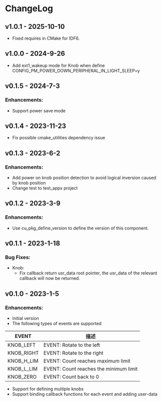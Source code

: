 # ChangeLog

## v1.0.1 - 2025-10-10

* Fixed requires in CMake for IDF6.

## v1.0.0 - 2024-9-26

* Add ext1_wakeup mode for Knob when define CONFIG_PM_POWER_DOWN_PERIPHERAL_IN_LIGHT_SLEEP=y

## v0.1.5 - 2024-7-3

### Enhancements:

* Support power save mode

## v0.1.4 - 2023-11-23

* Fix possible cmake_utilities dependency issue

## v0.1.3 - 2023-6-2

### Enhancements:

* Add power on knob position detection to avoid logical inversion caused by knob position
* Change test to test_apps project

## v0.1.2 - 2023-3-9

### Enhancements:

* Use cu_pkg_define_version to define the version of this component.

## v0.1.1 - 2023-1-18

### Bug Fixes:

* Knob:
  * Fix callback return usr_data root pointer, the usr_data of the relevant callback will now be returned.

## v0.1.0 - 2023-1-5

### Enhancements:

* Initial version
* The following types of events are supported

| EVENT      | 描述                                   |
| ---------- | -------------------------------------- |
| KNOB_LEFT  | EVENT: Rotate to the left              |
| KNOB_RIGHT | EVENT: Rotate to the right             |
| KNOB_H_LIM | EVENT: Count reaches maximum limit     |
| KNOB_L_LIM | EVENT: Count reaches the minimum limit |
| KNOB_ZERO  | EVENT: Count back to 0                 |

* Support for defining multiple knobs
* Support binding callback functions for each event and adding user-data
